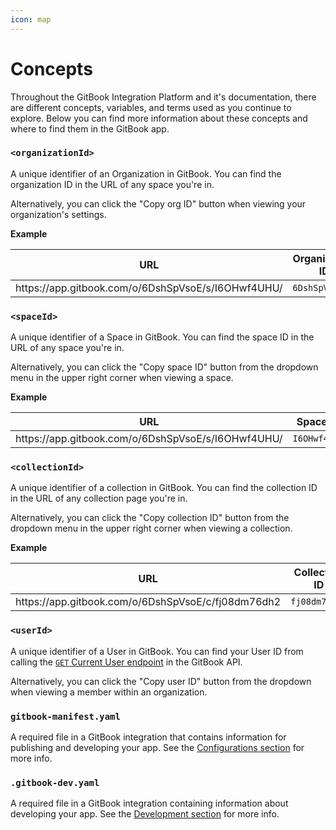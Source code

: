 ```yaml
---
icon: map
---
```


# Concepts

Throughout the GitBook Integration Platform and it's documentation, there are different concepts, variables, and terms used as you continue to explore. Below you can find more information about these concepts and where to find them in the GitBook app.

### `<organizationId>`

A unique identifier of an Organization in GitBook. You can find the organization ID in the URL of any space you're in.&#x20;

Alternatively, you can click the "Copy org ID" button when viewing your organization's settings.

**Example**

<table><thead><tr><th width="499">URL</th><th>Organization ID</th></tr></thead><tbody><tr><td>https://app.gitbook.com/o/6DshSpVsoE/s/I6OHwf4UHU/</td><td><code>6DshSpVsoE</code></td></tr></tbody></table>

### `<spaceId>`

A unique identifier of a Space in GitBook. You can find the space ID in the URL of any space you're in.

Alternatively, you can click the "Copy space ID" button from the dropdown menu in the upper right corner when viewing a space.

**Example**

<table><thead><tr><th width="499">URL</th><th>Space ID</th></tr></thead><tbody><tr><td>https://app.gitbook.com/o/6DshSpVsoE/s/I6OHwf4UHU/</td><td><code>I6OHwf4UHU</code></td></tr></tbody></table>

### `<collectionId>`

A unique identifier of a collection in GitBook. You can find the collection ID in the URL of any collection page you're in.

Alternatively, you can click the "Copy collection ID" button from the dropdown menu in the upper right corner when viewing a collection.

**Example**

<table><thead><tr><th width="499">URL</th><th>Collection ID</th></tr></thead><tbody><tr><td>https://app.gitbook.com/o/6DshSpVsoE/c/fj08dm76dh2</td><td><code>fj08dm76dh2</code></td></tr></tbody></table>

### `<userId>`

A unique identifier of a User in GitBook. You can find your User ID from calling the [`GET` Current User endpoint](../gitbook-api/reference/users.md#get-current-user) in the GitBook API.

Alternatively, you can click the "Copy user ID" button from the dropdown when viewing a member within an organization.

### `gitbook-manifest.yaml`

A required file in a GitBook integration that contains information for publishing and developing your app. See the [Configurations section](../integrations/configurations.md) for more info.

### `.gitbook-dev.yaml`

A required file in a GitBook integration containing information about developing your app. See the [Development section](development.md) for more info.
